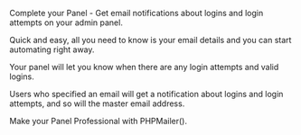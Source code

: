 Complete your Panel - Get email notifications about logins and login attempts on your admin panel.

Quick and easy, all you need to know is your email details and you can start automating right away.

Your panel will let you know when there are any login attempts and valid logins.

Users who specified an email will get a notification about logins and login attempts, and so will the master email address.

Make your Panel Professional with PHPMailer().
